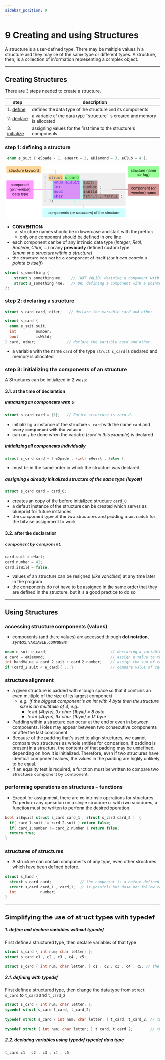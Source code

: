 ```yaml
---
sidebar_position: 9
---
```


# 9 Creating and using Structures

A structure is a user-defined type. There may be multiple values in a structure and they may be of the same type or different types. A structure, then, is a collection of information representing a complex object.

---

## Creating Structures

There are 3 steps needed to create a structure.

| step                                                                 | description                                                                |
| -------------------------------------------------------------------- | -------------------------------------------------------------------------- |
| 1. [define](#step_1:-defining-a-structure)                           | defines the data type of the structure and its components                  |
| 2. [declare](#step-2-declaring-a-structure)                          | a variable of the data type "structure" is created and memory is allocated |
| 3. [initialize](#step-3-initializing-the-components-of-an-structure) | assigning values for the first time to the structure's components          |

### step 1: defining a structure

```c title="defining the data type 'enum e_suit' first for the structure below"
 enum e_suit { eSpade = 1, eHeart = 2, eDiamond = 3, eClub = 4 };
```

![diagram structure defining](../part_2_complex_data_types/img/defining_structure.png)

- **CONVENTION:**
  - structure names should be in lowercase and start with the prefix `s_`
  - only one component should be defined in one line
- each component can be of any intrinsic data type (_Integer, Real, Boolean, Char, ..._) or any **previously** defined custom type  
  (_enum or a structure within a structure_)
- the structure can not be a component of itself (_but it can contain a pointe to itself_)

```c
struct s_something {
    struct s_something me;    // !NOT VALID! defining a component with itself
    struct s_something *me;   // OK, defining a component with a pointer to itself,
};
```

### step 2: declaring a structure

```c title="only declare after definition"
struct s_card card, other;   // declare the variable card and other
```

```c title="defining and declaring at the same time"
struct s_card {
  enum e_suit suit;
  int         number;
  bool        isWild;
} card, other;              // declare the variable card and other
```

- a variable with the name `card` of the type `struct s_card` is declared and memory is allocated

### step 3: initializing the components of an structure

A Structures can be initialized in 2 ways:

#### 3.1. at the time of declaration

##### initializing all components with 0

```c
struct s_card card = {0};   // Entire structure is zero-d.
```

- initializing a instance of the structure `s_card` with the name `card` and every component with the value `0`
- can only be done when the variable (_`card` in this example_) is declared

##### initializing all components individually

```c
struct s_card card = { eSpade , (int) eHeart , false };
```

- must be in the same order in which the structure was declared

##### assigning a already initialized structure of the same type (layout)

```c
struct s_card card = card_0;
```

- creates an copy of the before initialized structure `card_0`
- a default instance of the structure can be created which serves as blueprint for future instances
- the component type of the two structures and padding must match for the bitwise assignment to work

#### 3.2. after the declaration

##### component by component:

```c
card.suit = eHart;
card.number = 42;
card.isWild = false;
```

- values of an structure can be resigned (_like variables_) at any time later in the program
- the components do not have to be assigned in the same order that they are defined in the structure, but it is a good practice to do so

---

## Using Structures

### accessing structure components (values)

- components (and there values) are accessed through **dot notation**, _syntax:_ `VARIABLE.COMPONENT`

```c
enum e_suit e_card;                             // declaring a variable of enum 'e_card'
e_card = eDiamond;                              // assign a value to the variable 'e_card'
int handValue = card_2.suit + card_2.number;    // assign the sum of card_2.suit and card_2.number to handValue
if (card_2.suit < e_card){ ...}                 // compare value of card_2.suit to enum variable e_card
```

### structure alignment

- a given structure is padded with enough space so that it contains an even multiple of the size of its largest component
  - _e.g.: if the biggest component is an int with 4 byte then the structure size is an multitude of 4, e.g.:_
    - _1x int (4byte), 3x char (1byte) = 8 byte_
    - _1x int (4byte), 5x char (1byte) = 12 byte_
- Padding within a structure can occur at the end or even in between components. Holes may appear between two consecutive components or after the last component.
- Because of the padding that's used to align structures, we cannot compare two structures as whole entities for comparison. If padding is present in a structure, the contents of that padding may be undefined, depending on how it is initialized. Therefore, even if two structures have identical component values, the values in the padding are highly unlikely to be equal.
- If an equality test is required, a function must be written to compare two structures component by component.

### performing operations on structures – functions

- Except for assignment, there are no intrinsic operations for structures. To perform any operation on a single structure or with two structures, a function must be written to perform the desired operation.

```c title="function to compare two structure components"
bool isEqual( struct s_card card_1 , struct s_card card_2 )  {
  if( card_1.suit != card_2.suit ) return false;
  if( card_1.number != card_2.number ) return false;
  return true;
}
```

### structures of structures

- A structure can contain components of any type, even other structures which have been defined before.

```c
struct s_hand {
  struct s_card card;             // the component is a before defined and declared structure
  struct s_card card_1 , card_2;  // is possible but dose not follow convention
  int           number;
}
```

---

## Simplifying the use of struct types with typedef

##### 1. define and declare variables without typedef

First define a structured type, then declare variables of that type

```c
struct s_card { int num; char letter; };
struct s_card c1 , c2 , c3 , c4 , c5;
```

```c
struct s_card { int num; char letter; } c1 , c2 , c3 , c4 , c5; // the same as above, just shorter
```

##### 2.1. defining with typedef

First define a structured type, then change the data type from `struct s_card` to `t_card` and `t_card_2`

```c
struct s_card { int num; char letter; };
typedef struct s_card t_card, t_card_2;
```

```c
typedef struct s_card { int num; char letter; } t_card, t_card_2; // the same as above, just shorter
```

```c
typedef struct { int num; char letter; } t_card, t_card_2;        // the same as above, just more shorter
```

##### 2.2. declaring variables using typedef typedef data type

```c
t_card c1 , c2 , c3 , c4 , c5;
```
